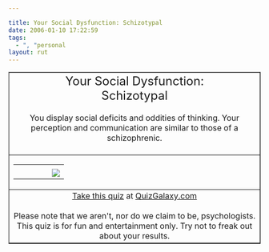 ```yaml
---

title: Your Social Dysfunction: Schizotypal
date: 2006-01-10 17:22:59
tags:
  - ", "personal
layout: rut
---
```



<table border="1" width="355" cellspacing="0" cellpadding="0"> <tr> <td align="center"> <font size="+2">Your Social Dysfunction:<br  />Schizotypal</font><br  /><br  /> You display social deficits and oddities of thinking.  Your perception and communication are similar to those of a schizophrenic.<br  /><br  /> </td> </tr> <tr> <td> <table width="350" cellpadding="0" cellspacing="0" border="0"> <tbody> <tr> 	<td width="53"></td> <td></td> </tr> <tr> 	<td width="53"></td> <td valign="top" align="left"><img src="http://www.quizgalaxy.com/result_images/locator.gif" border="0"  /></td> </tr> </tbody> </table> </td> </tr>  <tr> <td align="center"> <a href="http://www.quizgalaxy.com/quiz.php?id=72">Take this quiz</a> at <a href="http://www.quizgalaxy.com">QuizGalaxy.com</a> <br  /><br  /><div>Please note that we aren't, nor do we claim to be, psychologists.  This quiz is for fun and entertainment only.  Try not to freak out about your results.</div> </td></tr> </table>

